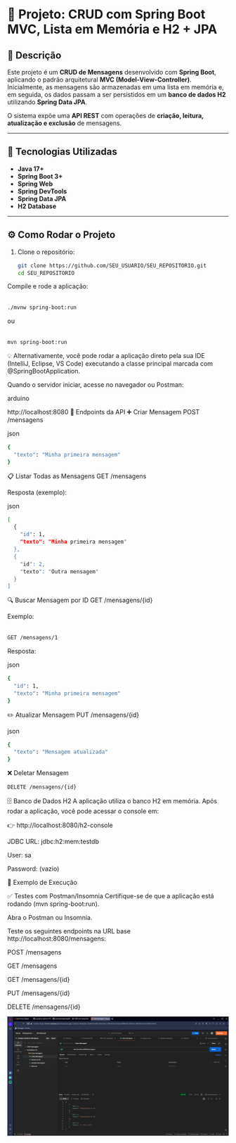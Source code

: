 # 📝 Projeto: CRUD com Spring Boot MVC, Lista em Memória e H2 + JPA  

## 📌 Descrição  
Este projeto é um **CRUD de Mensagens** desenvolvido com **Spring Boot**, aplicando o padrão arquitetural **MVC (Model-View-Controller)**.  
Inicialmente, as mensagens são armazenadas em uma lista em memória e, em seguida, os dados passam a ser persistidos em um **banco de dados H2** utilizando **Spring Data JPA**.  

O sistema expõe uma **API REST** com operações de **criação, leitura, atualização e exclusão** de mensagens.  

---

## 🚀 Tecnologias Utilizadas  
- **Java 17+**  
- **Spring Boot 3+**  
- **Spring Web**  
- **Spring DevTools**  
- **Spring Data JPA**  
- **H2 Database**  

---

## ⚙️ Como Rodar o Projeto  

1. Clone o repositório:  
   ```bash
   git clone https://github.com/SEU_USUARIO/SEU_REPOSITORIO.git
   cd SEU_REPOSITORIO
   ```
Compile e rode a aplicação:

```bash

./mvnw spring-boot:run
```
ou

```bash

mvn spring-boot:run
```
💡 Alternativamente, você pode rodar a aplicação direto pela sua IDE (IntelliJ, Eclipse, VS Code) executando a classe principal marcada com @SpringBootApplication.

Quando o servidor iniciar, acesse no navegador ou Postman:

arduino

http://localhost:8080
📡 Endpoints da API
➕ Criar Mensagem
POST /mensagens

json
```bash
{
  "texto": "Minha primeira mensagem"
}
```
📋 Listar Todas as Mensagens
GET /mensagens

Resposta (exemplo):

json
```bash
[
  {
    "id": 1,
    "texto": "Minha primeira mensagem"
  },
  {
    "id": 2,
    "texto": "Outra mensagem"
  }
]
```
🔍 Buscar Mensagem por ID
GET /mensagens/{id}

Exemplo:

```bash

GET /mensagens/1
```
Resposta:

json
```bash
{
  "id": 1,
  "texto": "Minha primeira mensagem"
}
```
✏️ Atualizar Mensagem
PUT /mensagens/{id}

json

```bash
{
  "texto": "Mensagem atualizada"
}
```
❌ Deletar Mensagem
```bash
DELETE /mensagens/{id}
```
🗄️ Banco de Dados H2
A aplicação utiliza o banco H2 em memória.
Após rodar a aplicação, você pode acessar o console em:

👉 http://localhost:8080/h2-console

JDBC URL: jdbc:h2:mem:testdb

User: sa

Password: (vazio)

📸 Exemplo de Execução

✅ Testes com Postman/Insomnia
Certifique-se de que a aplicação está rodando (mvn spring-boot:run).

Abra o Postman ou Insomnia.

Teste os seguintes endpoints na URL base http://localhost:8080/mensagens:

POST /mensagens

GET /mensagens

GET /mensagens/{id}

PUT /mensagens/{id}

DELETE /mensagens/{id}

![Descrição da Imagem](src/main/resources/images/Capturadetela214940.png)
